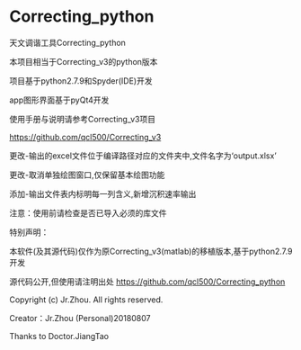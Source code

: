 # Correcting_python
天文调谐工具Correcting_python

本项目相当于Correcting_v3的python版本

项目基于python2.7.9和Spyder(IDE)开发

app图形界面基于pyQt4开发

使用手册与说明请参考Correcting_v3项目

https://github.com/qcl500/Correcting_v3

更改-输出的excel文件位于编译路径对应的文件夹中,文件名字为‘output.xlsx’

更改-取消单独绘图窗口,仅保留基本绘图功能

添加-输出文件表内标明每一列含义,新增沉积速率输出

注意：使用前请检查是否已导入必须的库文件

特别声明：

本软件(及其源代码)仅作为原Correcting_v3(matlab)的移植版本,基于python2.7.9开发

源代码公开,但使用请注明出处 https://github.com/qcl500/Correcting_python

Copyright (c) Jr.Zhou. All rights reserved.

Creator：Jr.Zhou (Personal)20180807

Thanks to Doctor.JiangTao
